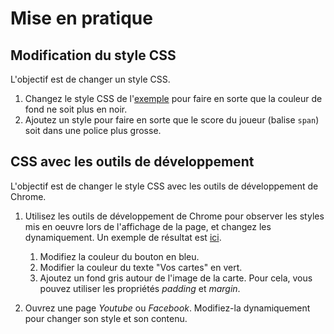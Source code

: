 # Mise en pratique

## Modification du style CSS

L'objectif est de changer un style CSS.

1. Changez le style CSS de l'[exemple](bj/index.html) pour faire en sorte que la couleur de fond ne soit plus en noir.
1. Ajoutez un style pour faire en sorte que le score du joueur (balise `span`) soit dans une police plus grosse.


## CSS avec les outils de développement

L'objectif est de changer le style CSS avec les outils de développement de Chrome.

1. Utilisez les outils de développement de Chrome pour observer les styles mis en oeuvre lors de l'affichage de la page, et changez les dynamiquement. Un exemple de résultat est [ici](./result.png).


    1. Modifiez la couleur du bouton en bleu.
    1. Modifier la couleur du texte "Vos cartes" en vert.
    1. Ajoutez un fond gris autour de l'image de la carte. Pour cela, vous pouvez utiliser les propriétés   _padding_ et _margin_.

1. Ouvrez une page _Youtube_ ou _Facebook_. Modifiez-la dynamiquement pour changer son style et son contenu.


